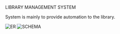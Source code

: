 LIBRARY MANAGEMENT SYSTEM

System is mainly to provide automation to the library.

![ER](https://user-images.githubusercontent.com/57282319/130991573-c7aecda3-853f-4e85-bc5a-0d3e566eba72.png)
![SCHEMA](https://user-images.githubusercontent.com/57282319/130991598-93918292-8748-4473-b9e1-bab9e9e9a602.png)
